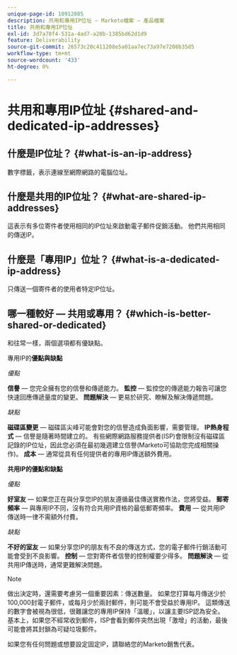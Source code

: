 ```yaml
---
unique-page-id: 10912085
description: 共用和專用IP位址 — Marketo檔案 — 產品檔案
title: 共用和專用IP位址
exl-id: 3d7a78f4-531a-4ad7-a20b-1385bd62d1d9
feature: Deliverability
source-git-commit: 26573c20c411208e5a01aa7ec73a97e7208b35d5
workflow-type: tm+mt
source-wordcount: '433'
ht-degree: 0%

---
```


# 共用和專用IP位址 {#shared-and-dedicated-ip-addresses}

## 什麼是IP位址？ {#what-is-an-ip-address}

數字標籤，表示連線至網際網路的電腦位址。

## 什麼是共用的IP位址？ {#what-are-shared-ip-addresses}

這表示有多位寄件者使用相同的IP位址來啟動電子郵件促銷活動。 他們共用相同的傳送IP。

## 什麼是「專用IP」位址？ {#what-is-a-dedicated-ip-address}

只傳送一個寄件者的使用者特定IP位址。

## 哪一種較好 — 共用或專用？ {#which-is-better-shared-or-dedicated}

和往常一樣，兩個選項都有優缺點。

專用IP的&#x200B;**優點與缺點**

_優點_

**信譽** — 您完全擁有您的信譽和傳遞能力。
**監控** — 監控您的傳遞能力報告可讓您快速回應傳遞量度的變更。
**問題解決** — 更易於研究、瞭解及解決傳遞問題。

_缺點_

**磁碟區變更** — 磁碟區尖峰可能會對您的信譽造成負面影響，需要管理。
**IP熱身程式** — 信譽是隨著時間建立的。 有些網際網路服務提供者(ISP)會限制沒有磁碟區記錄的IP位址，因此您必須在最初幾週建立信譽(Marketo可協助您完成相關操作)。
**成本** — 通常從具有任何提供者的專用IP傳送額外費用。

**共用IP的優點和缺點**

_優點_

**好室友** — 如果您正在與分享您IP的朋友遵循最佳傳送實務作法，您將受益。
**郵寄頻率** — 與專用IP不同，沒有符合共用IP資格的最低郵寄頻率。
**費用** — 從共用IP傳送時一律不需額外付費。

_缺點_

**不好的室友** — 如果分享您IP的朋友有不良的傳送方式，您的電子郵件行銷活動可能會受到不良影響。
**控制** — 您對寄件者信譽的控制權要少得多。
**問題解決** — 從共用IP傳送時，通常更難解決問題。

>[!NOTE]
>
>做出決定時，還需要考慮另一個重要因素：傳送數量。 如果您打算每月傳送少於100,000封電子郵件，或每月少於兩封郵件，則可能不會受益於專用IP。 這類傳送的數字會被視為很低，很難讓您的專用IP保持「溫暖」，以讓主要ISP認為安全。 基本上，如果您不經常收到郵件，ISP會看到郵件突然出現「激增」的活動，最後可能會將其封鎖為可疑垃圾郵件。

如果您有任何問題或想要設定固定IP，請聯絡您的Marketo銷售代表。
